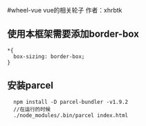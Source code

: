  #wheel-vue vue的相关轮子
 作者：xhrbtk

## 使用本框架需要添加border-box

```
*{
  box-sizing: border-box;
}
```

## 安装parcel
```
  npm install -D parcel-bundler -v1.9.2
  //在运行的时候
  ./node_modules/.bin/parcel index.html
```